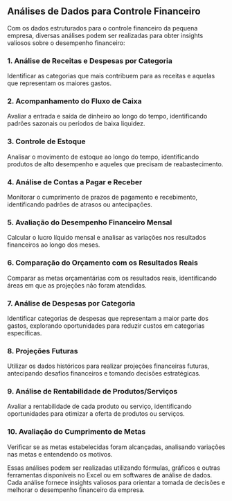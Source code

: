 ## Análises de Dados para Controle Financeiro

Com os dados estruturados para o controle financeiro da pequena empresa, diversas análises podem ser realizadas para obter insights valiosos sobre o desempenho financeiro:

### 1. Análise de Receitas e Despesas por Categoria

Identificar as categorias que mais contribuem para as receitas e aquelas que representam os maiores gastos.

### 2. Acompanhamento do Fluxo de Caixa

Avaliar a entrada e saída de dinheiro ao longo do tempo, identificando padrões sazonais ou períodos de baixa liquidez.

### 3. Controle de Estoque

Analisar o movimento de estoque ao longo do tempo, identificando produtos de alto desempenho e aqueles que precisam de reabastecimento.

### 4. Análise de Contas a Pagar e Receber

Monitorar o cumprimento de prazos de pagamento e recebimento, identificando padrões de atrasos ou antecipações.

### 5. Avaliação do Desempenho Financeiro Mensal

Calcular o lucro líquido mensal e analisar as variações nos resultados financeiros ao longo dos meses.

### 6. Comparação do Orçamento com os Resultados Reais

Comparar as metas orçamentárias com os resultados reais, identificando áreas em que as projeções não foram atendidas.

### 7. Análise de Despesas por Categoria

Identificar categorias de despesas que representam a maior parte dos gastos, explorando oportunidades para reduzir custos em categorias específicas.

### 8. Projeções Futuras

Utilizar os dados históricos para realizar projeções financeiras futuras, antecipando desafios financeiros e tomando decisões estratégicas.

### 9. Análise de Rentabilidade de Produtos/Serviços

Avaliar a rentabilidade de cada produto ou serviço, identificando oportunidades para otimizar a oferta de produtos ou serviços.

### 10. Avaliação do Cumprimento de Metas

Verificar se as metas estabelecidas foram alcançadas, analisando variações nas metas e entendendo os motivos.

Essas análises podem ser realizadas utilizando fórmulas, gráficos e outras ferramentas disponíveis no Excel ou em softwares de análise de dados. Cada análise fornece insights valiosos para orientar a tomada de decisões e melhorar o desempenho financeiro da empresa.